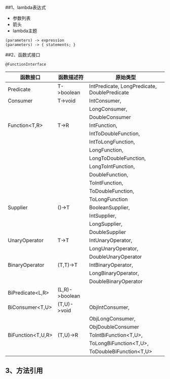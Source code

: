 ##1、lambda表达式
*    参数列表 
*    箭头 
*    lambda主题 
    
    (parameters) -> expression
    (parameters) -> { statements; }
    
   
##2、函数式接口


    @FunctionInterface
         
函数接口             |	    函数描述符     |           原始类型   
--------------------|------------------------|------------------  
Predicate<T>        |		T->boolean    	 | 		IntPredicate,  LongPredicate,  DoublePredicate
Consumer<T>     	|	T->void       		 |	IntConsumer,  
                    |                        |     LongConsumer,   
                    |                        |     DoubleConsumer  
Function<T,R>   	|	T->R          		 |	IntFunction<R>,
					|	      				 |	IntToDoubleFunction,
					|	  	  				 |	IntToLongFunction,
					|	  	  				 |	LongFunction<R>,
					|	  	  				 |	LongToDoubleFunction,
					|	  	  				 |	LongToIntFunction,
					|	  	  				 |	DoubleFunction<R>,
					|	  	  				 |	ToIntFunction<T>,
					|	  	  				 |	ToDoubleFunction<T>,
					|	  	  				 |	ToLongFunction<T>     		
Supplier<T>       	|	()->T           	 |	BooleanSupplier,
                    |                        |     IntSupplier, 
                    |                        |     LongSupplier,
                    |                        |     DoubleSupplier
UnaryOperator<T>    |    T->T       		 |		IntUnaryOperator,
					|			  			 |	LongUnaryOperator,
					|			  			 |	DoubleUnaryOperator
BinaryOperator<T>   |    (T,T)->T  			 |	IntBinaryOperator,
					|			  			 |	LongBinaryOperator,
					|			  			 |	DoubleBinaryOperator
BiPredicate<L,R>    | 	(L,R)->boolean  	 |	        
BiConsumer<T,U>     |  	(T,U)->void    		 |	ObjIntConsumer<T>,
					|						 |	ObjLongConsumer<T>,
					|						 |	ObjDoubleConsumer<T>      
BiFunction<T,U,R>   |    (T,U)->R  			 |	ToIntBiFunction<T,U>,
					|						 |	ToLongBiFunction<T,U>,
					|						 |	ToDoubleBiFunction<T,U>        
         

  




<h2>3、方法引用</h2>
    

